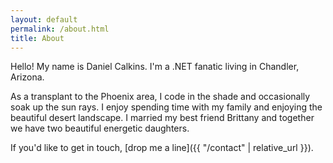 ```yaml
---
layout: default
permalink: /about.html
title: About
---
```


Hello! My name is Daniel Calkins. I'm a .NET fanatic living in Chandler, Arizona.

As a transplant to the Phoenix area, I code in the shade and occasionally soak up the sun rays. I enjoy spending time with my family and enjoying the beautiful desert landscape. I married my best friend Brittany and together we have two beautiful energetic daughters.

If you'd like to get in touch, [drop me a line]({{ "/contact" | relative_url }}).